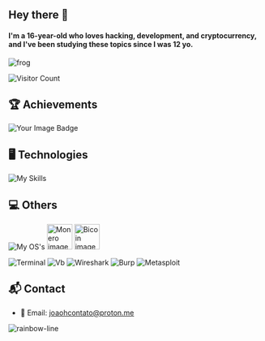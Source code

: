 ## Hey there 👋
#### I'm a 16-year-old who loves hacking, development, and cryptocurrency, and I've been studying these topics since I was 12 yo.

![frog](https://github.com/user-attachments/assets/d860fa2b-30f3-4fa5-89fd-28221a6f4d5b)

![Visitor Count](https://profile-counter.glitch.me/joaostack/count.svg)

## 🏆 Achievements
<img src="https://tryhackme-badges.s3.amazonaws.com/joaoh.png" alt="Your Image Badge" />

## 🖥️ Technologies
![My Skills](https://skillicons.dev/icons?i=bash,cs,dotnet,bootstrap,git,docker,sqlite,mysql,postgres,js,html,css)

## 💻 Others
![My OS's](https://skillicons.dev/icons?i=linux,windows,vscode,neovim,visualstudio)
<img alt="Monero image" title="Monero" width="50" src="https://cryptocurrencyliveprices.com/img/xmr-monero.png">
<img alt="Bicoin image" title="Bitcoin" width="50" src="https://cryptocurrencyliveprices.com/img/btc-bitcoin.png">

![Terminal](https://img.shields.io/badge/windows%20terminal-4D4D4D?style=for-the-badge&logo=windows%20terminal&logoColor=white)
![Vb](https://img.shields.io/badge/VirtualBox-21416b?style=for-the-badge&logo=VirtualBox&logoColor=white)
![Wireshark](https://img.shields.io/badge/Wireshark-1679A7?style=for-the-badge&logo=Wireshark&logoColor=white)
![Burp](https://img.shields.io/badge/burpsuite-FF6633?style=for-the-badge&logo=burpsuite&logoColor=white)
![Metasploit](https://img.shields.io/badge/metasploit-2596CD?style=for-the-badge&logo=metasploit&logoColor=white)

## 📬 Contact
* 📧 Email: joaohcontato@proton.me

![rainbow-line](https://github.com/user-attachments/assets/76c27c64-3a1f-4a15-8786-448ec3d79967)
